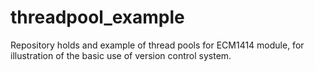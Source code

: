 threadpool_example
==================

Repository holds and example of thread pools for ECM1414 module, for illustration of the basic use of version control system.
